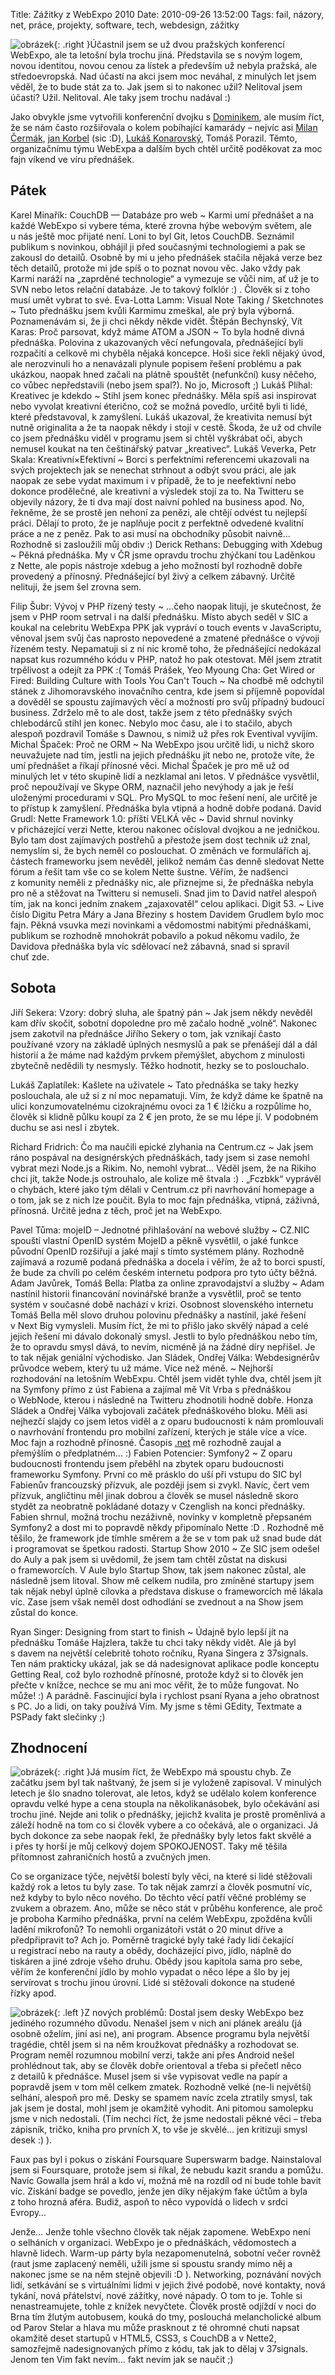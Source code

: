 Title: Zážitky z WebExpo 2010
Date: 2010-09-26 13:52:00
Tags: fail, názory, net, práce, projekty, software, tech, webdesign, zážitky

![obrázek](images/127.jpg){: .right }Účastnil jsem se už
dvou pražských konferencí WebExpo, ale ta letošní byla trochu jiná.
Představila se s novým logem, novou identitou, novou cenou za
lístek a především už nebyla pražská, ale středoevropská. Nad
účastí na akci jsem moc neváhal, z minulých let jsem věděl, že to
bude stát za to. Jak jsem si to nakonec užil? Nelitoval jsem
účasti? Užil. Nelitoval. Ale taky jsem trochu nadával :)

Jako obvykle jsme vytvořili konferenční dvojku
s [Dominikem](http://twitter.com/markoph), ale musím říct, že se
nám často rozšiřovala o kolem pobíhající kamarády – nejvíc asi
[Milan Čermák](http://twitter.com/milancermak/),
[jan Korbel](http://twitter.com/jankorbel/) (sic :D),
[Lukáš Konarovský](http://twitter.com/daeltar/), Tomáš Porazil.
Těmto, organizačnímu týmu WebExpa a dalším bych chtěl určitě
poděkovat za moc fajn víkend ve víru přednášek.

## Pátek

Karel Minařík: CouchDB — Databáze pro web
  ~ Karmi umí přednášet a na každé WebExpo si vybere téma, které
    zrovna hýbe webovým světem, ale u nás ještě moc přijaté není. Loni
    to byl Git, letos CouchDB. Seznámil publikum s novinkou, obhájil ji
    před současnými technologiemi a pak se zakousl do detailů. Osobně
    by mi u jeho přednášek stačila nějaká verze bez těch detailů,
    protože mi jde spíš o to poznat novou věc. Jako vždy pak Karmi
    naráží na „zaprděné technologie“ a vymezuje se vůči nim, ať už je
    to SVN nebo letos relační databáze. Je to takový folklór :) .
    Člověk si z toho musí umět vybrat to své.
Eva-Lotta Lamm: Visual Note Taking / Sketchnotes
  ~ Tuto přednášku jsem kvůli Karmimu zmeškal, ale prý byla
    výborná. Poznamenávám si, že ji chci někdy někde vidět.
Štěpán Bechynský, Vít Karas: Proč parsovat, když máme ATOM a JSON
  ~ To byla hodně divná přednáška. Polovina z ukazovaných věcí
    nefungovala, přednášející byli rozpačití a celkově mi chyběla
    nějaká koncepce. Hoši sice řekli nějaký úvod, ale nerozvinuli ho a
    nenavázali plynule popisem řešení problému a pak ukázkou, naopak
    hned začali na plátně spouštět (nefunkční) kusy něčeho, co vůbec
    nepředstavili (nebo jsem spal?). No jo, Microsoft ;)
Lukáš Plíhal: Kreativec je kdekdo
  ~ Stihl jsem konec přednášky. Měla spíš asi inspirovat nebo
    vyvolat kreativní éterično, což se možná povedlo, určitě byli ti
    lidé, které představoval, k zamyšlení. Lukáš ukazoval, že
    kreativita nemusí být nutně originalita a že ta naopak někdy
    i stojí v cestě. Škoda, že už od chvíle co jsem přednášku viděl
    v programu jsem si chtěl vyškrábat oči, abych nemusel koukat na ten
    češtinářský patvar „kreativec“.
Lukáš Veverka, Petr Skala: Kreativní×Efektivní
  ~ Borci s perfektními referencemi ukazovali na svých projektech
    jak se nenechat strhnout a odbýt svou práci, ale jak naopak ze sebe
    vydat maximum i v případě, že to je neefektivní nebo dokonce
    prodělečné, ale kreativní a výsledek stojí za to. Na Twitteru se
    objevily názory, že ti dva mají dost naivní pohled na business
    apod. No, řekněme, že se prostě jen nehoní za penězi, ale chtějí
    odvést tu nejlepší práci. Dělají to proto, že je naplňuje pocit
    z perfektně odvedené kvalitní práce a ne z peněz. Pak to asi musí
    na obchodníky působit naivně… Rozhodně si zasloužili můj obdiv :)
Derick Rethans: Debugging with Xdebug
  ~ Pěkná přednáška. My v ČR jsme opravdu trochu zhýčkaní tou
    Laděnkou z Nette, ale popis nástroje xdebug a jeho možností byl
    rozhodně dobře provedený a přínosný. Přednášející byl živý a celkem
    zábavný. Určitě nelituji, že jsem šel zrovna sem.

Filip Šubr: Vývoj v PHP řízený testy
  ~ …čeho naopak lituji, je skutečnost, že jsem v PHP room setrval
    i na další přednášku. Místo abych seděl v SIC a koukal na celebritu
    WebExpa PPK jak vypráví o touch events v JavaScriptu, věnoval jsem
    svůj čas naprosto nepovedené a zmatené přednášce o vývoji řízeném
    testy. Nepamatuji si z ní nic kromě toho, že přednášející nedokázal
    napsat kus rozumného kódu v PHP, natož ho pak otestovat. Měl jsem
    ztratit trpělivost a odejít za PPK :(
Tomáš Prášek, Yeo Myoung Cha: Get Wired or Fired: Building Culture with Tools You Can't Touch
  ~ Na chodbě mě odchytil stánek z Jihomoravského inovačního
    centra, kde jsem si příjemně popovídal a dověděl se spoustu
    zajímavých věcí a možností pro svůj případný budoucí business.
    Zdrželo mě to ale dost, takže jsem z této přednášky svých
    chlebodárců stihl jen konec. Nebylo moc času, ale i to stačilo,
    abych alespoň pozdravil Tomáše s Dawnou, s nimiž už přes rok
    Eventival vyvíjím.
Michal Špaček: Proč ne ORM
  ~ Na WebExpo jsou určitě lidi, u nichž skoro neuvažujete nad tím,
    jestli na jejich přednášku jít nebo ne, protože víte, že umí
    přednášet a říkají přínosné věci. Michal Špaček je pro mě už od
    minulých let v této skupině lidí a nezklamal ani letos. V přednášce
    vysvětlil, proč nepoužívají ve Skype ORM, naznačil jeho nevýhody a
    jak je řeší uloženými procedurami v SQL. Pro MySQL to moc řešení
    není, ale určitě je to přístup k zamyšlení. Přednáška byla vtipná a
    hodně dobře podaná.
David Grudl: Nette Framework 1.0: příští VELKÁ věc
  ~ David shrnul novinky v přicházející verzi Nette, kterou nakonec
    očísloval dvojkou a ne jedničkou. Bylo tam dost zajímavých postřehů
    a přestože jsem dost technik už znal, nemyslím si, že bych neměl co
    poslouchat. O změnách ve formulářích aj. částech frameworku jsem
    nevěděl, jelikož nemám čas denně sledovat Nette fórum a řešit tam
    vše co se kolem Nette šustne. Věřím, že nadšenci z komunity neměli
    z přednášky nic, ale přiznejme si, že přednáška nebyla pro ně a
    stěžovat na Twitteru si nemuseli. Snad jim to David natřel alespoň
    tím, jak na konci jedním znakem „zajaxovatěl“ celou aplikaci.
Digit 53.
  ~ Live číslo Digitu Petra Máry a Jana Březiny s hostem Davidem
    Grudlem bylo moc fajn. Pěkná vsuvka mezi novinkami a vědomostmi
    nabitými přednáškami, publikum se rozhodně mnohokrát pobavilo a
    pokud někomu vadilo, že Davidova přednáška byla víc sdělovací než
    zábavná, snad si spravil chuť zde.

## Sobota

Jiří Sekera: Vzory: dobrý sluha, ale špatný pán
  ~ Jak jsem někdy nevěděl kam dřív skočit, sobotní dopoledne pro
    mě začalo hodně „volně“. Nakonec jsem zakotvil na přednášce Jiřího
    Sekery o tom, jak vznikají často používané vzory na základě úplných
    nesmyslů a pak se přenášejí dál a dál historií a že máme nad každým
    prvkem přemýšlet, abychom z minulosti zbytečně nedědili ty
    nesmysly. Těžko hodnotit, hezky se to poslouchalo.

Lukáš Zaplatílek: Kašlete na uživatele
  ~ Tato přednáška se taky hezky poslouchala, ale už si z ní moc
    nepamatuji. Vím, že když dáme ke špatně na ulici konzumovatelnému
    cizokrajnému ovoci za 1 € lžičku a rozpůlíme ho, člověk si klidně
    půlku koupí za 2 € jen proto, že se mu lépe jí. V podobném duchu se
    asi nesl i zbytek.

Richard Fridrich: Čo ma naučili epické zlyhania na Centrum.cz
  ~ Jak jsem ráno pospával na designérských přednáškách, tady jsem
    si zase nemohl vybrat mezi Node.js a Rikim. No, nemohl vybrat…
    Věděl jsem, že na Rikiho chci jít, takže Node.js ostrouhalo, ale
    kolize mě štvala :) . „Fczbkk“ vyprávěl o chybách, které jako tým
    dělali v Centrum.cz při navrhování homepage a o tom, jak se z nich
    lze poučit. Byla to moc fajn přednáška, vtipná, záživná, přínosná.
    Určitě jedna z těch, proč jet na WebExpo.

Pavel Tůma: mojeID – Jednotné přihlašování na webové služby
  ~ CZ.NIC spouští vlastní OpenID systém MojeID a pěkně vysvětlil,
    o jaké funkce původní OpenID rozšiřují a jaké mají s tímto systémem
    plány. Rozhodně zajímavá a rozumě podaná přednáška a docela
    i věřím, že až to borci spustí, že bude za chvíli po celém českém
    internetu podpora pro tyto účty běžná.
Adam Javůrek, Tomáš Bella: Platba za online zpravodajství a služby
  ~ Adam nastínil historii financování novinářské branže a
    vysvětlil, proč se tento systém v současné době nachází v krizi.
    Osobnost slovenského internetu Tomáš Bella měl slovo druhou
    polovinu přednášky a nastínil, jaké řešení v Next Big vymysleli.
    Musím říct, že mi to přišlo jako skvělý nápad a celé jejich řešení
    mi dávalo dokonalý smysl. Jestli to bylo přednáškou nebo tím, že to
    opravdu smysl dává, to nevím, nicméně já na žádné díry nepřišel. Je
    to tak nějak geniální východisko.
Jan Sládek, Ondřej Válka: Webdesignérův průvodce webem, který tu už máme. Více než méně.
  ~ Nejhorší rozhodování na letošním WebExpu. Chtěl jsem vidět
    tyhle dva, chtěl jsem jít na Symfony přímo z úst Fabiena a zajímal
    mě Vít Vrba s přednáškou o WebNode, kterou i následně na Twitteru
    zhodnotili hodně dobře. Honza Sládek a Ondřej Válka vybojovali
    začátek přednáškového bloku. Měli asi nejhezčí slajdy co jsem letos
    viděl a z oparu budoucnosti k nám promlouvali o navrhování
    frontendu pro mobilní zařízení, kterých je stále více a více. Moc
    fajn a rozhodně přínosné. Časopis [.net](http://www.netmag.co.uk/)
    mě rozhodně zaujal a přemýšlím o předplatném… :)
Fabien Potencier: Symfony2
  ~ Z oparu budoucnosti frontendu jsem přeběhl na zbytek oparu
    budoucnosti frameworku Symfony. První co mě prásklo do uší při
    vstupu do SIC byl Fabienův francouzský přízvuk, ale později jsem si
    zvykl. Navíc, čert vem přízvuk, angličtinu měl jinak dobrou a
    člověk se musel následně skoro stydět za neobratně pokládané dotazy
    v Czenglish na konci přednášky. Fabien shrnul, možná trochu
    nezáživně, novinky v kompletně přepsaném Symfony2 a dost mi to
    popravdě někdy připomínalo Nette :D . Rozhodně mě těšilo, že
    framework jde tímhle směrem a že se v tom pak už snad bude dát
    i programovat se špetkou radosti.
Startup Show 2010
  ~ Ze SIC jsem odešel do Auly a pak jsem si uvědomil, že jsem tam
    chtěl zůstat na diskusi o frameworcích. V Aule bylo Startup Show,
    tak jsem nakonec zůstal, ale následně jsem litoval. Show mě celkem
    nudila, pro zmíněné startupy jsem tak nějak nebyl úplně cílovka a
    představa diskuse o frameworcích mě lákala víc. Zase jsem však
    neměl dost odhodlání se zvednout a na Show jsem zůstal do konce.

Ryan Singer: Designing from start to finish
  ~ Údajně bylo lepší jít na přednášku Tomáše Hajzlera, takže tu
    chci taky někdy vidět. Ale já byl s davem na největší celebritě
    tohoto ročníku, Ryana Singera z 37signals. Ten nám prakticky
    ukázal, jak se dá nadesignovat aplikace podle konceptu Getting
    Real, což bylo rozhodně přínosné, protože když si to člověk jen
    přečte v knížce, nechce se mu ani moc věřit, že to může fungovat.
    No může! :) A parádně. Fascinující byla i rychlost psaní Ryana a
    jeho obratnost s PC. Jo a lidi, on taky používá Vim. My jsme s těmi
    GEdity, Textmate a PSPady fakt slečinky ;)

## Zhodnocení

![obrázek](images/129.jpg){: .right }Já musím říct, že
WebExpo má spoustu chyb. Ze začátku jsem byl tak naštvaný, že jsem
si je vyloženě zapisoval. V minulých letech je šlo snadno
tolerovat, ale letos, když se udělalo kolem konference opravdu
velké hype a cena stoupla na několikanásobek, bylo očekávání asi
trochu jiné. Nejde ani tolik o přednášky, jejichž kvalita je prostě
proměnlivá a záleží hodně na tom co si člověk vybere a co očekává,
ale o organizaci. Já bych dokonce za sebe naopak řekl, že přednášky
byly letos fakt skvělé a i přes ty horší je můj celkový dojem
SPOKOJENOST. Taky mě těšila přítomnost zahraničních hostů a
zvučných jmen.

Co se organizace týče, největší bolestí byly věci, na které si lidé
stěžovali každý rok a letos tu byly zase. To tak nějak zamrzí a
člověk posmutní víc, než kdyby to bylo něco nového. Do těchto věcí
patří věčné problémy se zvukem a obrazem. Ano, může se něco stát
v průběhu konference, ale proč je proboha Karmiho přednáška, první
na celém WebExpu, zpožděna kvůli ladění mikrofonů? To nemohli
organizátoři vstát o 20 minut dříve a předpřipravit to? Ach jo.
Poměrně tragické byly také řady lidí čekající u registrací nebo na
rauty a obědy, docházející pivo, jídlo, náplně do tiskáren a jiné
zdroje všeho druhu. Obědy jsou kapitola sama pro sebe, věřím že
konferenční jídlo by mohlo vypadat o něco lépe a šlo by jej
servírovat s trochu jinou úrovní. Lidé si stěžovali dokonce na
studené řízky apod.

![obrázek](images/128.jpg){: .left }Z nových problémů:
Dostal jsem desky WebExpo bez jediného rozumného důvodu. Nenašel
jsem v nich ani plánek areálu (já osobně oželím, jiní asi ne), ani
program. Absence programu byla největší tragédie, chtěl jsem si na
něm kroužkovat přednášky a rozhodovat se. Program neměl rozumnou
mobilní verzi, takže ani přes Android nešel prohlédnout tak, aby se
člověk dobře orientoval a třeba si přečetl něco z detailů
k přednášce. Musel jsem si vše vypisovat vedle na papír a popravdě
jsem v tom měl celkem zmatek. Rozhodně velké (ne-li největší)
selhání, alespoň pro mě. Desky se spamem navíc zcela ztratily
smysl, tak jak jsem je dostal, mohl jsem je okamžitě vyhodit. Ani
pitomou samolepku jsme v nich nedostali. (Tím nechci říct, že jsme
nedostali pěkné věci – třeba zápisník, tričko, kniha pro prvních X,
to vše je skvělé… jen kritizuji smysl desek :) ).

Faux pas byl i pokus o získání Foursquare Superswarm badge.
Nainstaloval jsem si Foursquare, protože jsem si říkal, že nebudu
kazit srandu a pomůžu. Navíc Gowalla jsem hrál a kdo ví, možná mě
na rozdíl od ní bude tohle bavit víc. Získání badge se povedlo,
jenže jen díky nějakým fake účtům a byla z toho hrozná aféra.
Budiž, aspoň to něco vypovídá o lidech v srdci Evropy…

Jenže… Jenže tohle všechno člověk tak nějak zapomene. WebExpo není
o selháních v organizaci. WebExpo je o přednáškách, vědomostech a
hlavně lidech. Warm-up párty byla nezapomenutelná, sobotní večer
rovněž (raut jsme zaplacený neměli, užili jsme si spoustu srandy
mimo něj a nakonec jsme se na něm stejně objevili :D ). Networking,
poznávání nových lidí, setkávání se s virtuálními lidmi v jejich
živé podobě, nové kontakty, nová tykání, nová přátelství, nové
zážitky, nové nápady. O tom to je. Tohle si nenastreamujete, tohle
z knížek nevyčtete. Člověk prostě odjíždí v noci do Brna tím žlutým
autobusem, kouká do tmy, poslouchá melancholické album od Parov
Stelar a hlava mu může prasknout z té ohromné chuti napsat okamžitě
deset startupů v HTML5, CSS3, s CouchDB a v Nette2, samozřejmě
nadesignovaných přímo z kódu, tak jak to dělaj v 37signals. Jenom
ten Vim fakt nevím… fakt nevím jak se naučit ;)